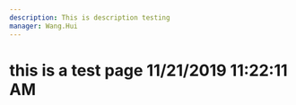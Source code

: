 ```yaml
---
description: This is description testing
manager: Wang.Hui
---
```

# this is a test page 11/21/2019 11:22:11 AM
